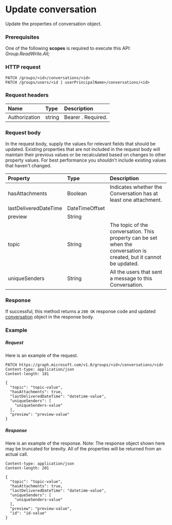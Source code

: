 # Update conversation

Update the properties of conversation object.
### Prerequisites
One of the following **scopes** is required to execute this API: 
*Group.ReadWrite.All;*
### HTTP request
<!-- { "blockType": "ignored" } -->
```http
PATCH /groups/<id>/conversations/<id>
PATCH /groups/users/<id | userPrincipalName>/conversations/<id>
```
### Request headers
| Name       | Type | Description|
|:-----------|:------|:----------|
| Authorization  | string  | Bearer <token>. Required. |

### Request body
In the request body, supply the values for relevant fields that should be updated. Existing properties that are not included in the request body will maintain their previous values or be recalculated based on changes to other property values. For best performance you shouldn't include existing values that haven't changed.

| Property	   | Type	|Description|
|:---------------|:--------|:----------|
|hasAttachments|Boolean|Indicates whether the Conversation has at least one attachment.|
|lastDeliveredDateTime|DateTimeOffset||
|preview|String||
|topic|String|The topic of the conversation. This property can be set when the conversation is created, but it cannot be updated.|
|uniqueSenders|String|All the users that sent a message to this Conversation.|

### Response
If successful, this method returns a `200 OK` response code and updated [conversation](../resources/conversation.md) object in the response body.
### Example
##### Request
Here is an example of the request.
<!-- {
  "blockType": "request",
  "name": "update_conversation"
}-->
```http
PATCH https://graph.microsoft.com/v1.0/groups/<id>/conversations/<id>
Content-type: application/json
Content-length: 181

{
  "topic": "topic-value",
  "hasAttachments": true,
  "lastDeliveredDateTime": "datetime-value",
  "uniqueSenders": [
    "uniqueSenders-value"
  ],
  "preview": "preview-value"
}
```
##### Response
Here is an example of the response. Note: The response object shown here may be truncated for brevity. All of the properties will be returned from an actual call.
<!-- {
  "blockType": "response",
  "truncated": true,
  "@odata.type": "microsoft.graph.conversation"
} -->
```http
Content-type: application/json
Content-length: 201

{
  "topic": "topic-value",
  "hasAttachments": true,
  "lastDeliveredDateTime": "datetime-value",
  "uniqueSenders": [
    "uniqueSenders-value"
  ],
  "preview": "preview-value",
  "id": "id-value"
}
```

<!-- uuid: 8fcb5dbc-d5aa-4681-8e31-b001d5168d79
2015-10-25 14:57:30 UTC -->
<!-- {
  "type": "#page.annotation",
  "description": "Update conversation",
  "keywords": "",
  "section": "documentation",
  "tocPath": ""
}-->
